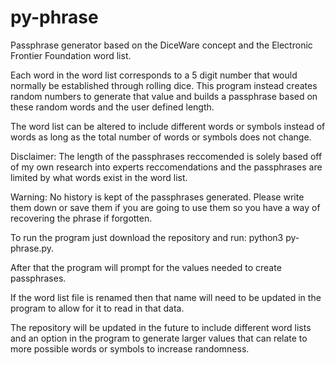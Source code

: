 # py-phrase
Passphrase generator based on the DiceWare concept and the Electronic Frontier Foundation word list.

Each word in the word list corresponds to a 5 digit number that would normally be established through rolling dice.
This program instead creates random numbers to generate that value and builds a passphrase based on these random words
and the user defined length.

The word list can be altered to include different words or symbols instead of words as long as the total number of words or symbols does not change. 

Disclaimer: The length of the passphrases reccomended is solely based off of my own research into experts reccomendations and the passphrases are limited by what words exist in the word list.

Warning: No history is kept of the passphrases generated. Please write them down or save them if you are going to use them so you have a way of recovering the phrase if forgotten. 

To run the program just download the repository and run: python3 py-phrase.py.

After that the program will prompt for the values needed to create passphrases.

If the word list file is renamed then that name will need to be updated in the program to allow for it to read in that data.

The repository will be updated in the future to include different word lists and an option in the program to generate larger values that can relate to more possible words or symbols to increase randomness.

